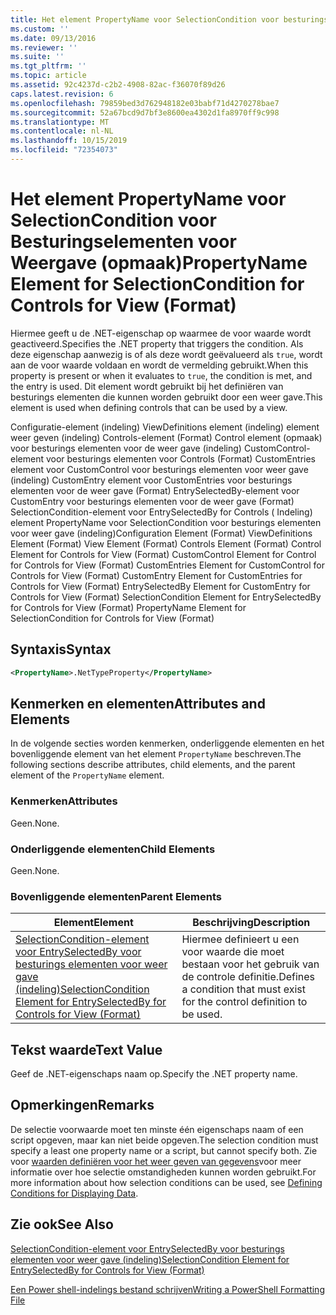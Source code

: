 ```yaml
---
title: Het element PropertyName voor SelectionCondition voor besturings elementen voor weer gave (indeling) | Microsoft Docs
ms.custom: ''
ms.date: 09/13/2016
ms.reviewer: ''
ms.suite: ''
ms.tgt_pltfrm: ''
ms.topic: article
ms.assetid: 92c4237d-c2b2-4908-82ac-f36070f89d26
caps.latest.revision: 6
ms.openlocfilehash: 79859bed3d762948182e03babf71d4270278bae7
ms.sourcegitcommit: 52a67bcd9d7bf3e8600ea4302d1fa8970ff9c998
ms.translationtype: MT
ms.contentlocale: nl-NL
ms.lasthandoff: 10/15/2019
ms.locfileid: "72354073"
---
```

# <a name="propertyname-element-for-selectioncondition-for-controls-for-view-format"></a><span data-ttu-id="e2652-102">Het element PropertyName voor SelectionCondition voor Besturingselementen voor Weergave (opmaak)</span><span class="sxs-lookup"><span data-stu-id="e2652-102">PropertyName Element for SelectionCondition for Controls for View (Format)</span></span>

<span data-ttu-id="e2652-103">Hiermee geeft u de .NET-eigenschap op waarmee de voor waarde wordt geactiveerd.</span><span class="sxs-lookup"><span data-stu-id="e2652-103">Specifies the .NET property that triggers the condition.</span></span> <span data-ttu-id="e2652-104">Als deze eigenschap aanwezig is of als deze wordt geëvalueerd als `true`, wordt aan de voor waarde voldaan en wordt de vermelding gebruikt.</span><span class="sxs-lookup"><span data-stu-id="e2652-104">When this property is present or when it evaluates to `true`, the condition is met, and the entry is used.</span></span> <span data-ttu-id="e2652-105">Dit element wordt gebruikt bij het definiëren van besturings elementen die kunnen worden gebruikt door een weer gave.</span><span class="sxs-lookup"><span data-stu-id="e2652-105">This element is used when defining controls that can be used by a view.</span></span>

<span data-ttu-id="e2652-106">Configuratie-element (indeling) ViewDefinitions element (indeling) element weer geven (indeling) Controls-element (Format) Control element (opmaak) voor besturings elementen voor de weer gave (indeling) CustomControl-element voor besturings elementen voor Controls (Format) CustomEntries element voor CustomControl voor besturings elementen voor weer gave (indeling) CustomEntry element voor CustomEntries voor besturings elementen voor de weer gave (Format) EntrySelectedBy-element voor CustomEntry voor besturings elementen voor de weer gave (Format) SelectionCondition-element voor EntrySelectedBy for Controls ( Indeling) element PropertyName voor SelectionCondition voor besturings elementen voor weer gave (indeling)</span><span class="sxs-lookup"><span data-stu-id="e2652-106">Configuration Element (Format) ViewDefinitions Element (Format) View Element (Format) Controls Element (Format) Control Element for Controls for View (Format) CustomControl Element for Control for Controls for View (Format) CustomEntries Element for CustomControl for Controls for View (Format) CustomEntry Element for CustomEntries for Controls for View (Format) EntrySelectedBy Element for CustomEntry for Controls for View (Format) SelectionCondition Element for EntrySelectedBy for Controls for View (Format) PropertyName Element for SelectionCondition for Controls for View (Format)</span></span>

## <a name="syntax"></a><span data-ttu-id="e2652-107">Syntaxis</span><span class="sxs-lookup"><span data-stu-id="e2652-107">Syntax</span></span>

```xml
<PropertyName>.NetTypeProperty</PropertyName>
```

## <a name="attributes-and-elements"></a><span data-ttu-id="e2652-108">Kenmerken en elementen</span><span class="sxs-lookup"><span data-stu-id="e2652-108">Attributes and Elements</span></span>

<span data-ttu-id="e2652-109">In de volgende secties worden kenmerken, onderliggende elementen en het bovenliggende element van het element `PropertyName` beschreven.</span><span class="sxs-lookup"><span data-stu-id="e2652-109">The following sections describe attributes, child elements, and the parent element of the `PropertyName` element.</span></span>

### <a name="attributes"></a><span data-ttu-id="e2652-110">Kenmerken</span><span class="sxs-lookup"><span data-stu-id="e2652-110">Attributes</span></span>

<span data-ttu-id="e2652-111">Geen.</span><span class="sxs-lookup"><span data-stu-id="e2652-111">None.</span></span>

### <a name="child-elements"></a><span data-ttu-id="e2652-112">Onderliggende elementen</span><span class="sxs-lookup"><span data-stu-id="e2652-112">Child Elements</span></span>

<span data-ttu-id="e2652-113">Geen.</span><span class="sxs-lookup"><span data-stu-id="e2652-113">None.</span></span>

### <a name="parent-elements"></a><span data-ttu-id="e2652-114">Bovenliggende elementen</span><span class="sxs-lookup"><span data-stu-id="e2652-114">Parent Elements</span></span>

|<span data-ttu-id="e2652-115">Element</span><span class="sxs-lookup"><span data-stu-id="e2652-115">Element</span></span>|<span data-ttu-id="e2652-116">Beschrijving</span><span class="sxs-lookup"><span data-stu-id="e2652-116">Description</span></span>|
|-------------|-----------------|
|[<span data-ttu-id="e2652-117">SelectionCondition-element voor EntrySelectedBy voor besturings elementen voor weer gave (indeling)</span><span class="sxs-lookup"><span data-stu-id="e2652-117">SelectionCondition Element for EntrySelectedBy for Controls for View (Format)</span></span>](./selectioncondition-element-for-entryselectedby-for-controls-for-view-format.md)|<span data-ttu-id="e2652-118">Hiermee definieert u een voor waarde die moet bestaan voor het gebruik van de controle definitie.</span><span class="sxs-lookup"><span data-stu-id="e2652-118">Defines a condition that must exist for the control definition to be used.</span></span>|

## <a name="text-value"></a><span data-ttu-id="e2652-119">Tekst waarde</span><span class="sxs-lookup"><span data-stu-id="e2652-119">Text Value</span></span>

<span data-ttu-id="e2652-120">Geef de .NET-eigenschaps naam op.</span><span class="sxs-lookup"><span data-stu-id="e2652-120">Specify the .NET property name.</span></span>

## <a name="remarks"></a><span data-ttu-id="e2652-121">Opmerkingen</span><span class="sxs-lookup"><span data-stu-id="e2652-121">Remarks</span></span>

<span data-ttu-id="e2652-122">De selectie voorwaarde moet ten minste één eigenschaps naam of een script opgeven, maar kan niet beide opgeven.</span><span class="sxs-lookup"><span data-stu-id="e2652-122">The selection condition must specify a least one property name or a script, but cannot specify both.</span></span> <span data-ttu-id="e2652-123">Zie voor [waarden definiëren voor het weer geven van gegevens](./defining-conditions-for-displaying-data.md)voor meer informatie over hoe selectie omstandigheden kunnen worden gebruikt.</span><span class="sxs-lookup"><span data-stu-id="e2652-123">For more information about how selection conditions can be used, see [Defining Conditions for Displaying Data](./defining-conditions-for-displaying-data.md).</span></span>

## <a name="see-also"></a><span data-ttu-id="e2652-124">Zie ook</span><span class="sxs-lookup"><span data-stu-id="e2652-124">See Also</span></span>

[<span data-ttu-id="e2652-125">SelectionCondition-element voor EntrySelectedBy voor besturings elementen voor weer gave (indeling)</span><span class="sxs-lookup"><span data-stu-id="e2652-125">SelectionCondition Element for EntrySelectedBy for Controls for View (Format)</span></span>](./selectioncondition-element-for-entryselectedby-for-controls-for-view-format.md)

[<span data-ttu-id="e2652-126">Een Power shell-indelings bestand schrijven</span><span class="sxs-lookup"><span data-stu-id="e2652-126">Writing a PowerShell Formatting File</span></span>](./writing-a-powershell-formatting-file.md)
